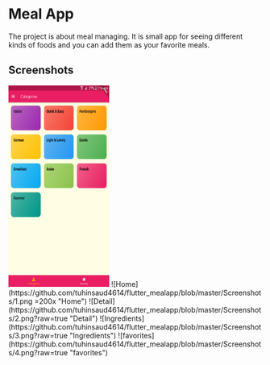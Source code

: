 # Meal App

The project is about meal managing. It is small app for seeing different kinds of foods and you can add them as your favorite meals.

## Screenshots
<img src="https://github.com/tuhinsaud4614/flutter_mealapp/blob/master/Screenshots/1.png" width=200 height=400>
![Home](https://github.com/tuhinsaud4614/flutter_mealapp/blob/master/Screenshots/1.png =200x "Home")
![Detail](https://github.com/tuhinsaud4614/flutter_mealapp/blob/master/Screenshots/2.png?raw=true "Detail")
![Ingredients](https://github.com/tuhinsaud4614/flutter_mealapp/blob/master/Screenshots/3.png?raw=true "Ingredients")
![favorites](https://github.com/tuhinsaud4614/flutter_mealapp/blob/master/Screenshots/4.png?raw=true "favorites")
